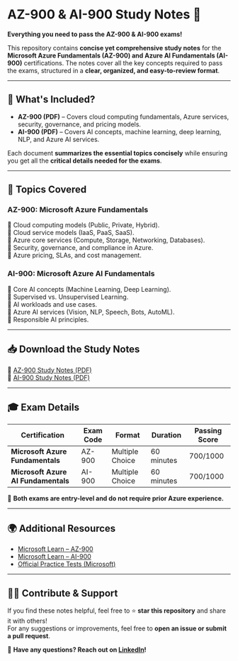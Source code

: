 # AZ-900 & AI-900 Study Notes 📘
**Everything you need to pass the AZ-900 & AI-900 exams!**  

This repository contains **concise yet comprehensive study notes** for the **Microsoft Azure Fundamentals (AZ-900) and Azure AI Fundamentals (AI-900)** certifications. The notes cover all the key concepts required to pass the exams, structured in a **clear, organized, and easy-to-review format**.

---

## 📂 What's Included?
- **AZ-900 (PDF)** – Covers cloud computing fundamentals, Azure services, security, governance, and pricing models.  
- **AI-900 (PDF)** – Covers AI concepts, machine learning, deep learning, NLP, and Azure AI services.  

Each document **summarizes the essential topics concisely** while ensuring you get all the **critical details needed for the exams**.

---

## 📖 Topics Covered
### AZ-900: Microsoft Azure Fundamentals
🔹 Cloud computing models (Public, Private, Hybrid).  
🔹 Cloud service models (IaaS, PaaS, SaaS).  
🔹 Azure core services (Compute, Storage, Networking, Databases).  
🔹 Security, governance, and compliance in Azure.  
🔹 Azure pricing, SLAs, and cost management.  

### AI-900: Microsoft Azure AI Fundamentals
🔹 Core AI concepts (Machine Learning, Deep Learning).  
🔹 Supervised vs. Unsupervised Learning.  
🔹 AI workloads and use cases.  
🔹 Azure AI services (Vision, NLP, Speech, Bots, AutoML).  
🔹 Responsible AI principles.  

---

## 📥 Download the Study Notes
📍 [AZ-900 Study Notes (PDF)](./AZ-900.pdf)  
📍 [AI-900 Study Notes (PDF)](./AI-900.pdf)  

---

## 🎓 Exam Details
| Certification | Exam Code | Format | Duration | Passing Score |
|--------------|----------|--------|----------|---------------|
| **Microsoft Azure Fundamentals** | AZ-900 | Multiple Choice | 60 minutes | 700/1000 |
| **Microsoft Azure AI Fundamentals** | AI-900 | Multiple Choice | 60 minutes | 700/1000 |

📢 **Both exams are entry-level and do not require prior Azure experience.**  

---

## 🌍 Additional Resources
- [Microsoft Learn – AZ-900](https://learn.microsoft.com/en-us/certifications/exams/az-900/)  
- [Microsoft Learn – AI-900](https://learn.microsoft.com/en-us/certifications/exams/ai-900/)  
- [Official Practice Tests (Microsoft)](https://learn.microsoft.com/en-us/certifications/resources/)  

---

## 🤝🏻 Contribute & Support
If you find these notes helpful, feel free to ⭐ **star this repository** and share it with others!  
For any suggestions or improvements, feel free to **open an issue or submit a pull request**.  

💬 **Have any questions? Reach out on [LinkedIn](https://www.linkedin.com/in/adrianlardies/)!**  
